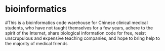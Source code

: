 # bioinformatics

#This is a bioinformatics code warehouse for Chinese clinical medical students, who have not taught themselves for a few years, adhere to the spirit of the Internet, share biological information code for free, resist unscrupulous and expensive teaching companies, and hope to bring help to the majority of medical friends
